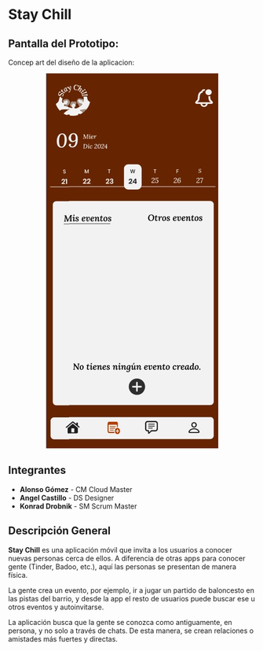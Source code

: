 # Stay Chill

## Pantalla del Prototipo:

Concep art del diseño de la aplicacion:

<p align="center">
  <img src="imagenes/CapturaInicio_Entrega4.jpg" alt="MENÚ DE EVENTOS">
</p>

## Integrantes
- **Alonso Gómez** - CM Cloud Master
- **Angel Castillo** - DS Designer
- **Konrad Drobnik** - SM Scrum Master

## Descripción General
**Stay Chill** es una aplicación móvil que invita a los usuarios a conocer nuevas personas cerca de ellos. A diferencia de otras apps para conocer gente (Tinder, Badoo, etc.), aquí las personas se presentan de manera física. 

La gente crea un evento, por ejemplo, ir a jugar un partido de baloncesto en las pistas del barrio, y desde la app el resto de usuarios puede buscar ese u otros eventos y autoinvitarse.

La aplicación busca que la gente se conozca como antiguamente, en persona, y no solo a través de chats. De esta manera, se crean relaciones o amistades más fuertes y directas.
